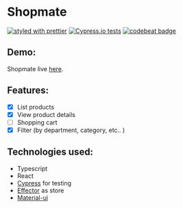 # Shopmate

[![styled with prettier](https://img.shields.io/badge/styled_with-prettier-ff69b4.svg)](https://github.com/prettier/prettier)
[![Cypress.io tests](https://img.shields.io/badge/cypress.io-tests-green.svg)](https://cypress.io)
[![codebeat badge](https://codebeat.co/badges/367a5b5f-a39e-4778-ac44-0030cbfa26d1)](https://codebeat.co/projects/github-com-ghalex-shopmate-master)

## Demo:

Shopmate live [here](https://ghalex-shopmate.netlify.com/).

## Features:

- [x] List products
- [x] View product details
- [ ] Shopping cart
- [x] Filter (by department, category, etc.. )

## Technologies used:

- Typescript
- React
- [Cypress](https://github.com/cypress-io/cypress) for testing
- [Effector](https://github.com/zerobias/effector) as store
- [Material-ui](https://material-ui.com)
